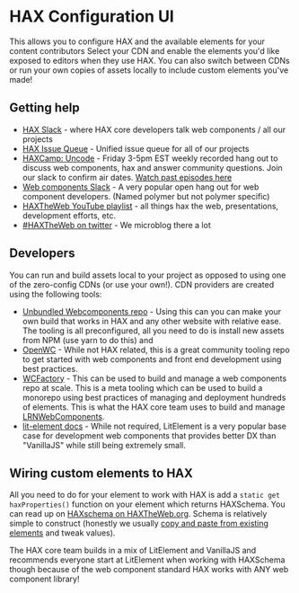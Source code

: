 # HAX Configuration UI

This allows you to configure HAX and the available elements for your content contributors Select your CDN and enable the elements you'd like exposed to editors when they use HAX. You can also switch between CDNs or run your own copies of assets locally to include custom elements you've made!

## Getting help
- [HAX Slack](https://bit.ly/haxslack) - where HAX core developers talk web components / all our projects
- [HAX Issue Queue](https://github.com/elmsln/issues/issues) - Unified issue queue for all of our projects
- [HAXCamp: Uncode](http://bit.ly/haxuncode) - Friday 3-5pm EST weekly recorded hang out to discuss web components, hax and answer community questions. Join our slack to confirm air dates. [Watch past episodes here](https://www.youtube.com/channel/UCgcFR9ojBu9P7VNQjt0nqbA/videos)
- [Web components Slack](https://www.polymer-project.org/slack-invite) - A very popular open hang out for web component developers. (Named polymer but not polymer specific)
- [HAXTheWeb YouTube playlist](https://www.youtube.com/watch?v=f_tEA9O9pco&list=PLJQupiji7J5eTqv8JFiW8SZpSeKouZACH) - all things hax the web, presentations, development efforts, etc.
- [#HAXTheWeb on twitter](https://twitter.com/search?q=%23HAXTheWeb&src=typed_query&f=live) - We microblog there a lot
## Developers
You can run and build assets local to your project as opposed to using one of the zero-config CDNs (or use your own!). CDN providers are created using the following tools:
- [Unbundled Webcomponents repo](https://github.com/elmsln/unbundled-webcomponents) - Using this can you can make your own build that works in HAX and any other website with relative ease. The tooling is all preconfigured, all you need to do is install new assets from NPM (use yarn to do this) and 
- [OpenWC](https://open-wc.org/) - While not HAX related, this is a great community tooling repo to get started with web components and front end development using best practices.
- [WCFactory](https://github.com/elmsln/wcfactory) - This can be used to build and manage a web components repo at scale. This is a meta tooling which can be used to build a monorepo using best practices of managing and deployment hundreds of elements. This is what the HAX core team uses to build and manage [LRNWebComponents](https://github.com/elmsln/lrnwebcomponents).
- [lit-element docs](https://lit-element.polymer-project.org/) - While not required, LitElement is a very popular base case for development web components that provides better DX than "VanillaJS" while still being extremely small.

## Wiring custom elements to HAX
All you need to do for your element to work with HAX is add a `static get haxProperties()` function on your element which returns HAXSchema. You can read up on [HAXschema on HAXTheWeb.org](https://haxtheweb.org/hax-schema). Schema is relatively simple to construct (honestly we usually [copy and paste from existing elements](https://github.com/elmsln/lrnwebcomponents/blob/master/elements/video-player/src/video-player-hax.json) and tweak values).

The HAX core team builds in a mix of LitElement and VanillaJS and recommends everyone start at LitElement when working with HAXSchema though because of the web component standard HAX works with ANY web component library!
